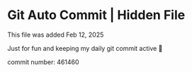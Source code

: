 # Git Auto Commit | Hidden File

This file was added Feb 12, 2025

Just for fun and keeping my daily git commit active 🤪

commit number: 461460
